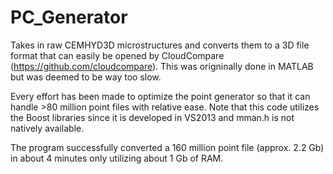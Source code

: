 # PC_Generator
Takes in raw CEMHYD3D microstructures and converts them to a 3D file format that can easily be opened by CloudCompare (https://github.com/cloudcompare). This was origninally done in MATLAB but was deemed to be way too slow.

Every effort has been made to optimize the point generator so that it can handle >80 million point files with relative ease. Note that this code utilizes the Boost libraries since it is developed in VS2013 and mman.h is not natively available.

The program successfully converted a 160 million point file (approx. 2.2 Gb) in about 4 minutes only utilizing about 1 Gb of RAM.
